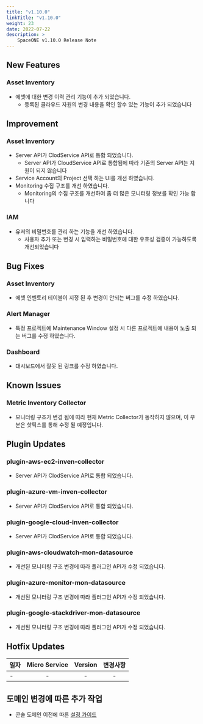 ```yaml
---
title: "v1.10.0"
linkTitle: "v1.10.0"
weight: 23
date: 2022-07-22
description: >
    SpaceONE v1.10.0 Release Note
---
```


## New Features
  ### Asset Inventory
  - 에셋에 대한 변경 이력 관리 기능이 추가 되었습니다.
      - 등록된 클라우드 자원의 변경 내용을 확인 할수 있는 기능이 추가 되었습니다
## Improvement
  ### Asset Inventory
  - Server API가 ClodService API로 통합 되었습니다.
      - Server API가 CloudService API로 통합됨에 따라 기존의 Server API는 지원이 되지 않습니다
  - Service Account의 Project 선택 하는 UI를 개선 하였습니다.
  - Monitoring 수집 구조를 개선 하였습니다.
      - Monitoring의 수집 구조를 개선하여 좀 더 많은 모니터링 정보를 확인 가능 합니다
  ### IAM
  - 유저의 비밀번호를 관리 하는 기능을 개선 하였습니다.
      - 사용자 추가 또는 변경 시 입력하는 비밀번호에 대한 유효성 검증이 가능하도록 개선되었습니다
## Bug Fixes
  ### Asset Inventory
  - 에셋 인벤토리 테이블이 지정 된 후 변경이 안되는 버그를 수정 하였습니다.
  ### Alert Manager
  - 특정 프로젝트에 Maintenance Window 설정 시 다른 프로젝트에 내용이 노출 되는 버그를 수정 하였습니다.
  ### Dashboard
  - 대시보드에서 잘못 된 링크를 수정 하였습니다.

## Known Issues
  ### Metric Inventory Collector
  - 모니터링 구조가 변경 됨에 따라 현재 Metric Collector가 동작하지 않으며, 이 부분은 핫픽스를 통해 수정 될 예정입니다.

## Plugin Updates
  ### plugin-aws-ec2-inven-collector
  - Server API가 ClodService API로 통합 되었습니다.
  ### plugin-azure-vm-inven-collector
  - Server API가 ClodService API로 통합 되었습니다.
  ### plugin-google-cloud-inven-collector
  - Server API가 ClodService API로 통합 되었습니다.
  ### plugin-aws-cloudwatch-mon-datasource
  - 개선된 모니터링 구조 변경에 따라 플러그인 API가 수정 되었습니다.
  ### plugin-azure-monitor-mon-datasource
  - 개선된 모니터링 구조 변경에 따라 플러그인 API가 수정 되었습니다.
  ### plugin-google-stackdriver-mon-datasource
  - 개선된 모니터링 구조 변경에 따라 플러그인 API가 수정 되었습니다.

## Hotfix Updates
| 일자 | Micro Service | Version | 변경사항 |
|-----|:-------------:|:-------:|:------:|
| -   |       -       |    -    |  -     |

## **도메인 변경에 따른 추가 작업**
- 콘솔 도메인 이전에 따른 [설정 가이드](https://www.notion.so/spaceone-io/b7d2004fbe4148e784d7fc49983398ae)
